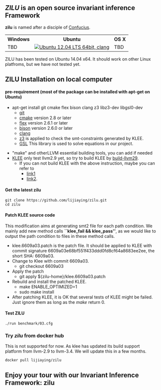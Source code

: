 ## *ZILU* is an open source invariant inference Framework
__zilu__ is named after a disciple of [Confucius](https://en.wikipedia.org/wiki/Confucius).

<table>
	<tr>
		<th>Windows</th><th>Ubuntu</th><th>OS X</th>
	</tr>
		<td>TBD</td>
		<td><a href="https://travis-ci.org/lijiaying/ZILU"><img src="https://travis-ci.org/lijiaying/ZILU.svg?branch=master" title="Ubuntu 12.04 LTS 64bit, clang"/></a></td>
		<td>TBD</td>
	</tr>
</table>

ZILU has been tested on Ubuntu 14.04 x64. It should work on other Linux platfroms, but we have not tested yet.

## ZILU Installation on local computer
#### pre-requirement (most of the package can be installed with apt-get on Ubuntu)
- apt-get install git cmake flex bison clang z3 libz3-dev libgsl0-dev
	- [git](https://git-scm.com/downloads)
	- [cmake](https://cmake.org/) version 2.8 or later
	- [flex](https://github.com/westes/flex) version 2.6.1 or later
	- [bison](https://www.gnu.org/software/bison/) version 2.6.0 or later
	- [clang](http://clang.llvm.org/get_started.html)
	- [z3](https://github.com/Z3Prover/z3) is applied to check the smt-constraints generated by KLEE.
	- [GSL](http://www.gnu.org/software/gsl/) This library is used to solve equations in our project. 
<!---
	- apt-get install z3 libz3-dev
	- or from source:
```
	git clone https://github.com/Z3Prover/z3.git
	cd z3
	python contrib/cmake/bootstrap.py create
	mkdir build
	cd build
	cmake -G "Unix Makefiles" ../
	make -j
	sudo make install
```
	- apt-get install libgsl0-dev
--->
- "make" and otherLLVM essential building tools, you can add if needed
- [KLEE](https://klee.github.io/) only test llvm2.9 yet, so try to build KLEE by [build-llvm29](http://klee.github.io/releases/docs/v1.3.0/build-llvm29/). 
	- If you can not build KLEE with the above instruction, maybe you can refer to 
		- [link1](http://blog.opensecurityresearch.com/2014/07)
		- [link2](http://klee-dev.keeda.stanford.narkive.com/RqzseDmo/problems-when-compiling-klee-runtime).


#### Get the latest zilu
```
git clone https://github.com/lijiaying/zilu.git
cd zilu
```

#### Patch KLEE source code
This modification aims at generating smt2 file for each path condition.
We mainly add new method calls **``klee_fail && klee_pass''**, as we would like to output the path condition to files in these method calls.

- klee.6609a03.patch is the patch file. It should be applied to KLEE with commit signature 6609a03e68bf551f433ddd0fd8cf64a8683ee2ee, the short SHA: 6609a03.
- Change to Klee with commit 6609a03. 
	- git checkout 6609a03
- Apply the patch 
	- git apply ${zilu-home}/klee.6609a03.patch
- Rebuild and install the patched KLEE. 
	- make ENABLE\_OPTIMIZED=1
	- sudo make install
- After patching KLEE, it is OK that several tests of KLEE might be failed. Just ignore them as long as the _make_ return 0.

<!---
- for the latest klee version (up to July 16th, 2017), we also offer a patch as klee.patch
	- cd klee-project-home
	- git apply ${zilu-home}/klee.patch
	- make ENABLE_OPTIMIZED=1
	- sudo make install
--->


#### Test ZILU
```
./run benchmark/03.cfg
```

### Try *zilu* from docker hub
This is not supported for now. As klee has updated its build support platform from llvm-2.9 to llvm-3.4. We will update this in a few months.
```
docker pull lijiaying/zilu
```

## Enjoy your tour with our Invariant Inference Framework: zilu

